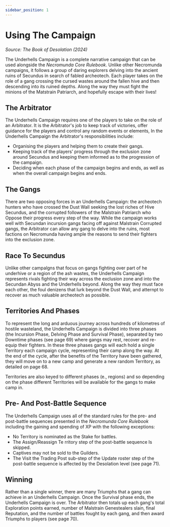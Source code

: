 ```yaml
---
sidebar_position: 1
---
```


# Using The Campaign
_Source: The Book of Desolation (2024)_

The Underhells Campaign is a complete narrative campaign that can be used alongside the _Necromunda Core Rulebook_. Unlike other Necromunda campaigns, it follows a group of daring explorers delving into the ancient ruins of Secundus in search of fabled archeotech. Each player takes on the role of a gang crossing the cursed wastes around the fallen hive and then descending into its ruined depths. Along the way they must fight the minions of the Matstrain Patriarch, and hopefully escape with their lives! 

The Arbitrator[​](#the-arbitrator "Direct link to The Arbitrator")
------------------------------------------------------------------

The Underhells Campaign requires one of the players to take on the role of an Arbitrator. It is the Arbitrator's job to keep track of victories, offer guidance for the players and control any random events or elements, In the Underhells Campaign the Arbitrator's responsibilities include:

*   Organising the players and helping them to create their gangs.
*   Keeping track of the players’ progress through the exclusion zone around Secundus and keeping them informed as to the progression of the campaign. 
*   Deciding when each phase of the campaign begins and ends, as well as when the overall campaign begins and ends.

The Gangs[​](#the-gangs "Direct link to The Gangs")
---------------------------------------------------

There are two opposing forces in an Underhells Campaign: the archeotech hunters who have crossed the Dust Wall seeking the lost riches of Hive Secundus, and the corrupted followers of the Malstrain Patriarch who Oppose their progress every step of the way. While the campaign works well with Secundan incursion gangs facing off against Malstrain Corrupted gangs, the Arbitrator can allow any gang to delve into the ruins, most factions on Necromunda having ample the reasons to send their fighters into the exclusion zone. 

Race To Secundus [​](#controlling-territories "Direct link to Controlling Territories")
---------------------------------------------------------------------------------------------

Unlike other campalgns that focus on gangs fighting over part of he underhive or a region of the ash wastes, the Underhells Campaign represents rivals fighting their way across the exclusion zone and into the Secundan Abyss and the Underhells beyond. Along the way they must face each other, the foul denizens that lurk beyond the Dust Wall, and atternpt to recover as much valuable archeotech as possible. 

Territories And Phases [​](#controlling-territories "Direct link to Territories And Phases")
---------------------------------------------------------------------------------------------

To represent the long and arduous journey across hundreds of kilometres of hostile wasteland, the Underhells Campaign is divided into three phases (the Incursion Phase, Delving Phase and Survival Phase), separated by two Downtime phases (see page 69) where gangs may rest, recover and re-equip their fighters. In these three phases gangs will each hold a single Territory each campaign cycle, representing their camp along the way. At the end of the cycle, after the benefits of the Territory have been gathered, they will move on to a new camp and generate a new random Territory, as detailed on page 68. 

Territories are also keyed to different phases (e., regions) and so depending on the phase different Territories will be available for the gangs to make camp in.

Pre- And Post-Battle Sequence[​](#pre--and-post-battle-sequence "Direct link to Pre- And Post-Battle Sequence")
---------------------------------------------------------------------------------------------------------------

The Underhells Campaign uses all of the standard rules for the pre- and post-battle sequences presented in the _Necromunda Core Rulebook_ including the gaining and spending of XP with the following exceptions:  

*   No Territory is nominated as the Stake for battles.
*   The Assign/Reassign Te rritory step of the post-battle sequence Is skipped.  
*   Captives may not be sold to the Guilders.
*   The Visit the Trading Post sub-step of the Update roster step of the post-battle sequence is affected by the Desolation level (see page 71). 

Winning[​](#winning "Direct link to Winning")
---------------------------------------------

Rather than a single winner, there are many Triumphs that a gang can achieve in an Underhells Campaign. Once the Survival phase ends, the Underhells Campaign is over. The Arbitrator then totals up each gang's total Exploration points earned, number of Malstrain Genestealers slain, final Reputation, and the number of battles fought by each gang, and then award Triumphs to players (see page 70).
